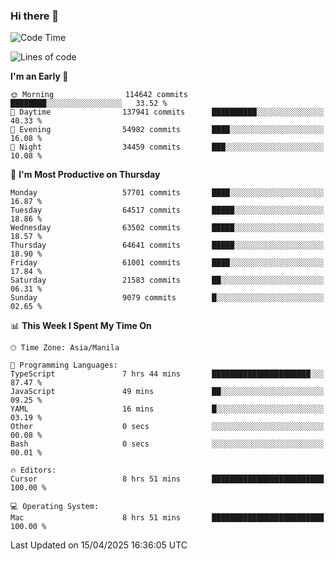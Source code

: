 ### Hi there 👋

<!--START_SECTION:waka-->
![Code Time](http://img.shields.io/badge/Code%20Time-5%2C995%20hrs%2016%20mins-blue)

![Lines of code](https://img.shields.io/badge/From%20Hello%20World%20I%27ve%20Written-125.7%20million%20lines%20of%20code-blue)

**I'm an Early 🐤** 

```text
🌞 Morning                114642 commits      ████████░░░░░░░░░░░░░░░░░   33.52 % 
🌆 Daytime                137941 commits      ██████████░░░░░░░░░░░░░░░   40.33 % 
🌃 Evening                54982 commits       ████░░░░░░░░░░░░░░░░░░░░░   16.08 % 
🌙 Night                  34459 commits       ███░░░░░░░░░░░░░░░░░░░░░░   10.08 % 
```
📅 **I'm Most Productive on Thursday** 

```text
Monday                   57701 commits       ████░░░░░░░░░░░░░░░░░░░░░   16.87 % 
Tuesday                  64517 commits       █████░░░░░░░░░░░░░░░░░░░░   18.86 % 
Wednesday                63502 commits       █████░░░░░░░░░░░░░░░░░░░░   18.57 % 
Thursday                 64641 commits       █████░░░░░░░░░░░░░░░░░░░░   18.90 % 
Friday                   61001 commits       ████░░░░░░░░░░░░░░░░░░░░░   17.84 % 
Saturday                 21583 commits       ██░░░░░░░░░░░░░░░░░░░░░░░   06.31 % 
Sunday                   9079 commits        █░░░░░░░░░░░░░░░░░░░░░░░░   02.65 % 
```


📊 **This Week I Spent My Time On** 

```text
🕑︎ Time Zone: Asia/Manila

💬 Programming Languages: 
TypeScript               7 hrs 44 mins       ██████████████████████░░░   87.47 % 
JavaScript               49 mins             ██░░░░░░░░░░░░░░░░░░░░░░░   09.25 % 
YAML                     16 mins             █░░░░░░░░░░░░░░░░░░░░░░░░   03.19 % 
Other                    0 secs              ░░░░░░░░░░░░░░░░░░░░░░░░░   00.08 % 
Bash                     0 secs              ░░░░░░░░░░░░░░░░░░░░░░░░░   00.01 % 

🔥 Editors: 
Cursor                   8 hrs 51 mins       █████████████████████████   100.00 % 

💻 Operating System: 
Mac                      8 hrs 51 mins       █████████████████████████   100.00 % 
```


 Last Updated on 15/04/2025 16:36:05 UTC
<!--END_SECTION:waka-->


<!--
**rad182/rad182** is a ✨ _special_ ✨ repository because its `README.md` (this file) appears on your GitHub profile.

Here are some ideas to get you started:

- 🔭 I’m currently working on ...
- 🌱 I’m currently learning ...
- 👯 I’m looking to collaborate on ...
- 🤔 I’m looking for help with ...
- 💬 Ask me about ...
- 📫 How to reach me: ...
- 😄 Pronouns: ...
- ⚡ Fun fact: ...
-->
